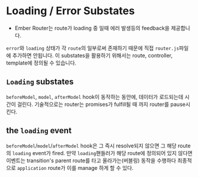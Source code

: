 
# Loading / Error Substates


- Ember Router는 route가 loading 중 일때 에러 발생등의 feedback을 제공합니다.

 `error`와 `loading` 상태가 각 `route`의 일부로써 존재하기 때문에 직접 `router.js`파일에 추가하면 안됩니다.
이 substates을 활용하기 위해서는 route, controller, template에 정의될 수 있습니다.

## `Loading` substates

`beforeModel`, `model`, `afterModel` hook이 동작하는 동안에, 데이터가 로드되는데 시간이 걸린다. 기술적으로는 router는 promises가 fulfill될 때 까지 router를 pause시킨다.





## the `loading` event

`beforeModel`/`model`/`afterModel` hook은 그 즉시 resolve되지 않으면 그 해당 route의 `loading` event가 fired.
만약 `loading`핸들러가 해당 route에 정의되어 있지 않다면 이벤트는 transition's parent route를 타고 올라가는(버블링) 동작을 수행하다 최종적으로 `application` route가 이를 manage 하게 할 수 있다.



